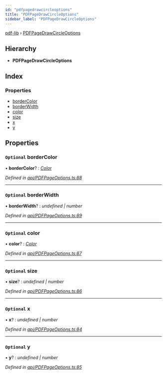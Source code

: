 ```yaml
---
id: "pdfpagedrawcircleoptions"
title: "PDFPageDrawCircleOptions"
sidebar_label: "PDFPageDrawCircleOptions"
---
```


[pdf-lib](../index.md) › [PDFPageDrawCircleOptions](pdfpagedrawcircleoptions.md)

## Hierarchy

* **PDFPageDrawCircleOptions**

## Index

### Properties

* [borderColor](pdfpagedrawcircleoptions.md#optional-bordercolor)
* [borderWidth](pdfpagedrawcircleoptions.md#optional-borderwidth)
* [color](pdfpagedrawcircleoptions.md#optional-color)
* [size](pdfpagedrawcircleoptions.md#optional-size)
* [x](pdfpagedrawcircleoptions.md#optional-x)
* [y](pdfpagedrawcircleoptions.md#optional-y)

## Properties

### `Optional` borderColor

• **borderColor**? : *[Color](../index.md#color)*

*Defined in [api/PDFPageOptions.ts:88](https://github.com/Hopding/pdf-lib/blob/b693c81/src/api/PDFPageOptions.ts#L88)*

___

### `Optional` borderWidth

• **borderWidth**? : *undefined | number*

*Defined in [api/PDFPageOptions.ts:89](https://github.com/Hopding/pdf-lib/blob/b693c81/src/api/PDFPageOptions.ts#L89)*

___

### `Optional` color

• **color**? : *[Color](../index.md#color)*

*Defined in [api/PDFPageOptions.ts:87](https://github.com/Hopding/pdf-lib/blob/b693c81/src/api/PDFPageOptions.ts#L87)*

___

### `Optional` size

• **size**? : *undefined | number*

*Defined in [api/PDFPageOptions.ts:86](https://github.com/Hopding/pdf-lib/blob/b693c81/src/api/PDFPageOptions.ts#L86)*

___

### `Optional` x

• **x**? : *undefined | number*

*Defined in [api/PDFPageOptions.ts:84](https://github.com/Hopding/pdf-lib/blob/b693c81/src/api/PDFPageOptions.ts#L84)*

___

### `Optional` y

• **y**? : *undefined | number*

*Defined in [api/PDFPageOptions.ts:85](https://github.com/Hopding/pdf-lib/blob/b693c81/src/api/PDFPageOptions.ts#L85)*
